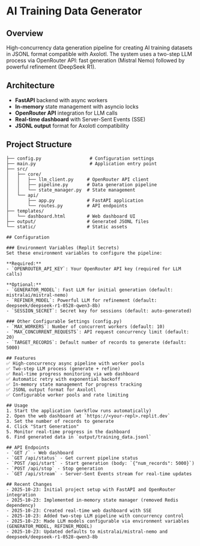 # AI Training Data Generator

## Overview
High-concurrency data generation pipeline for creating AI training datasets in JSONL format compatible with Axolotl. The system uses a two-step LLM process via OpenRouter API: fast generation (Mistral Nemo) followed by powerful refinement (DeepSeek R1).

## Architecture
- **FastAPI** backend with async workers
- **In-memory** state management with asyncio locks
- **OpenRouter API** integration for LLM calls
- **Real-time dashboard** with Server-Sent Events (SSE)
- **JSONL output** format for Axolotl compatibility

## Project Structure
```
├── config.py                  # Configuration settings
├── main.py                    # Application entry point
├── src/
│   ├── core/
│   │   ├── llm_client.py     # OpenRouter API client
│   │   ├── pipeline.py       # Data generation pipeline
│   │   └── state_manager.py  # State management
│   └── api/
│       ├── app.py            # FastAPI application
│       └── routes.py         # API endpoints
├── templates/
│   └── dashboard.html        # Web dashboard UI
├── output/                   # Generated JSONL files
└── static/                   # Static assets

## Configuration

### Environment Variables (Replit Secrets)
Set these environment variables to configure the pipeline:

**Required:**
- `OPENROUTER_API_KEY`: Your OpenRouter API key (required for LLM calls)

**Optional:**
- `GENERATOR_MODEL`: Fast LLM for initial generation (default: mistralai/mistral-nemo)
- `REFINER_MODEL`: Powerful LLM for refinement (default: deepseek/deepseek-r1-0528-qwen3-8b)
- `SESSION_SECRET`: Secret key for sessions (default: auto-generated)

### Other Configurable Settings (config.py)
- `MAX_WORKERS`: Number of concurrent workers (default: 10)
- `MAX_CONCURRENT_REQUESTS`: API request concurrency limit (default: 20)
- `TARGET_RECORDS`: Default number of records to generate (default: 5000)

## Features
✅ High-concurrency async pipeline with worker pools
✅ Two-step LLM process (generate + refine)
✅ Real-time progress monitoring via web dashboard
✅ Automatic retry with exponential backoff
✅ In-memory state management for progress tracking
✅ JSONL output format for Axolotl
✅ Configurable worker pools and rate limiting

## Usage
1. Start the application (workflow runs automatically)
2. Open the web dashboard at `https://<your-repl>.replit.dev`
3. Set the number of records to generate
4. Click "Start Generation"
5. Monitor real-time progress in the dashboard
6. Find generated data in `output/training_data.jsonl`

## API Endpoints
- `GET /` - Web dashboard
- `GET /api/status` - Get current pipeline status
- `POST /api/start` - Start generation (body: `{"num_records": 5000}`)
- `POST /api/stop` - Stop generation
- `GET /api/stream` - Server-Sent Events stream for real-time updates

## Recent Changes
- 2025-10-23: Initial project setup with FastAPI and OpenRouter integration
- 2025-10-23: Implemented in-memory state manager (removed Redis dependency)
- 2025-10-23: Created real-time web dashboard with SSE
- 2025-10-23: Added two-step LLM pipeline with concurrency control
- 2025-10-23: Made LLM models configurable via environment variables (GENERATOR_MODEL, REFINER_MODEL)
- 2025-10-23: Updated defaults to mistralai/mistral-nemo and deepseek/deepseek-r1-0528-qwen3-8b
